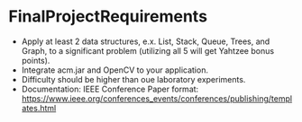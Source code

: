 # FinalProjectRequirements

- Apply at least 2 data structures, e.x. List, Stack, Queue, Trees, and Graph, to a significant problem (utilizing all 5 will get Yahtzee bonus points).
- Integrate acm.jar and OpenCV to your application.
- Difficulty should be higher than oue laboratory experiments.
- Documentation: IEEE Conference Paper format: https://www.ieee.org/conferences_events/conferences/publishing/templates.html 
